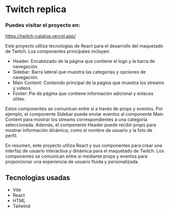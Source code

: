 # Twitch replica

### Puedes visitar el proyecto en:

https://twitch-catalog.vercel.app/

Este proyecto utiliza tecnologías de React para el desarrollo del maquetado de Twitch. Los componentes principales incluyen:

- Header: Encabezado de la página que contiene el logo y la barra de navegación.
- Sidebar: Barra lateral que muestra las categorías y opciones de navegación.
- Main Content: Contenido principal de la página que muestra los streams y videos.
- Footer: Pie de página que contiene información adicional y enlaces útiles.

Estos componentes se comunican entre sí a través de props y eventos. Por ejemplo, el componente Sidebar puede enviar eventos al componente Main Content para mostrar los streams correspondientes a una categoría seleccionada. Además, el componente Header puede recibir props para mostrar información dinámica, como el nombre de usuario y la foto de perfil.

En resumen, este proyecto utiliza React y sus componentes para crear una interfaz de usuario interactiva y dinámica para el maquetado de Twitch. Los componentes se comunican entre sí mediante props y eventos para proporcionar una experiencia de usuario fluida y personalizada.

## Tecnologias usadas

- Vite
- React
- HTML
- Tailwind
